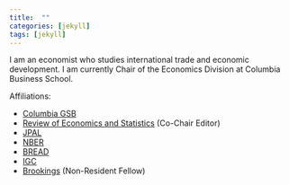 ```yaml
---
title:  ""
categories: [jekyll]
tags: [jekyll]
---
```

I am an economist who studies international trade and economic development. I am currently Chair of the Economics Division at Columbia Business School.

Affiliations:
- [Columbia GSB](https://www8.gsb.columbia.edu/)
- [Review of Economics and Statistics](https://www.mitpressjournals.org/loi/rest) (Co-Chair Editor)
- [JPAL](https://www.povertyactionlab.org/)
- [NBER](https://nber.org/)
- [BREAD](http://ibread.org/bread/)
- [IGC](https://www.theigc.org/)
- [Brookings](https://www.brookings.edu/) (Non-Resident Fellow)
